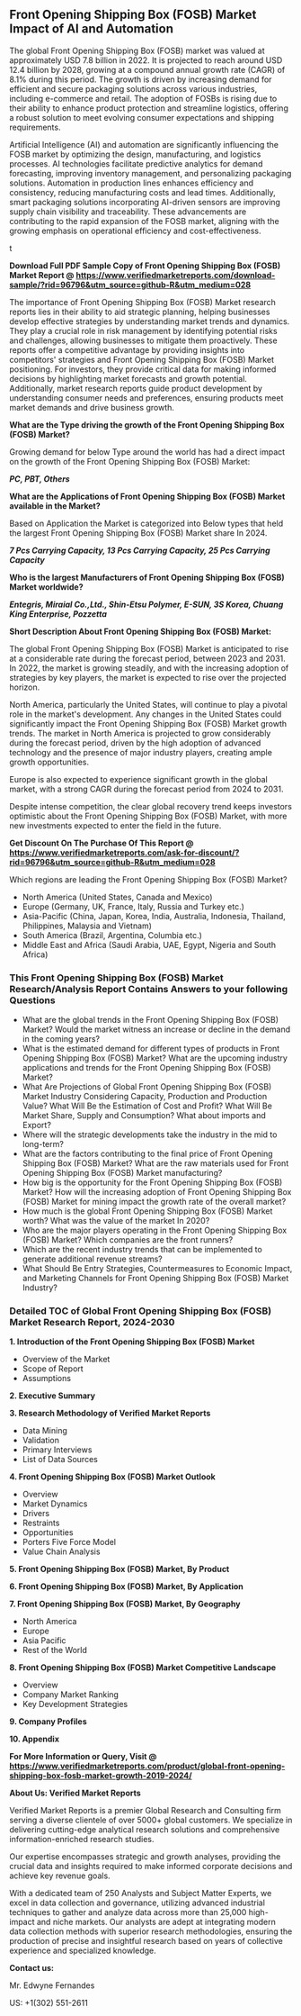 <h2>Front Opening Shipping Box (FOSB) Market Impact of AI and Automation</h2><p>The global Front Opening Shipping Box (FOSB) market was valued at approximately USD 7.8 billion in 2022. It is projected to reach around USD 12.4 billion by 2028, growing at a compound annual growth rate (CAGR) of 8.1% during this period. The growth is driven by increasing demand for efficient and secure packaging solutions across various industries, including e-commerce and retail. The adoption of FOSBs is rising due to their ability to enhance product protection and streamline logistics, offering a robust solution to meet evolving consumer expectations and shipping requirements.</p><p>Artificial Intelligence (AI) and automation are significantly influencing the FOSB market by optimizing the design, manufacturing, and logistics processes. AI technologies facilitate predictive analytics for demand forecasting, improving inventory management, and personalizing packaging solutions. Automation in production lines enhances efficiency and consistency, reducing manufacturing costs and lead times. Additionally, smart packaging solutions incorporating AI-driven sensors are improving supply chain visibility and traceability. These advancements are contributing to the rapid expansion of the FOSB market, aligning with the growing emphasis on operational efficiency and cost-effectiveness.</p>t</p><p id="" class=""><strong>Download Full PDF Sample Copy of Front Opening Shipping Box (FOSB) Market Report @ <a href="https://www.verifiedmarketreports.com/download-sample/?rid=96796&utm_source=github-R&utm_medium=028" target="_blank">https://www.verifiedmarketreports.com/download-sample/?rid=96796&utm_source=github-R&utm_medium=028</a></strong></p><p>The importance of&nbsp;Front Opening Shipping Box (FOSB) Market research reports lies in their ability to aid strategic planning, helping businesses develop effective strategies by understanding market trends and dynamics. They play a crucial role in risk management by identifying potential risks and challenges, allowing businesses to mitigate them proactively. These reports offer a competitive advantage by providing insights into competitors' strategies and Front Opening Shipping Box (FOSB) Market positioning. For investors, they provide critical data for making informed decisions by highlighting market forecasts and growth potential. Additionally, market research reports guide product development by understanding consumer needs and preferences, ensuring products meet market demands and drive business growth.</p><p><strong>What are the&nbsp;Type driving the growth of the Front Opening Shipping Box (FOSB) Market?</strong></p><p id="" class="">Growing demand for below Type around the world has had a direct impact on the growth of the Front Opening Shipping Box (FOSB) Market:</p><em><strong>PC, PBT, Others</strong></em></p><strong>What are the&nbsp;Applications&nbsp;of Front Opening Shipping Box (FOSB) Market available in the Market?</strong></p><p id="" class="">Based on Application the Market is categorized into Below types that held the largest Front Opening Shipping Box (FOSB) Market share In 2024.</p><em><strong>7 Pcs Carrying Capacity, 13 Pcs Carrying Capacity, 25 Pcs Carrying Capacity</strong></em></p><strong>Who is the largest Manufacturers of Front Opening Shipping Box (FOSB) Market worldwide?</strong></p><p><em><strong>Entegris, Miraial Co.,Ltd., Shin-Etsu Polymer, E-SUN, 3S Korea, Chuang King Enterprise, Pozzetta</strong></em></p><p id="" class=""><strong>Short Description About Front Opening Shipping Box (FOSB) Market:</strong></p><p>The global Front Opening Shipping Box (FOSB) Market is anticipated to rise at a considerable rate during the forecast period, between 2023 and 2031. In 2022, the market is growing steadily, and with the increasing adoption of strategies by key players, the market is expected to rise over the projected horizon.</p><p>North America, particularly the United States, will continue to play a pivotal role in the market's development. Any changes in the United States could significantly impact the Front Opening Shipping Box (FOSB) Market growth trends. The market in North America is projected to grow considerably during the forecast period, driven by the high adoption of advanced technology and the presence of major industry players, creating ample growth opportunities.</p><p>Europe is also expected to experience significant growth in the global market, with a strong CAGR during the forecast period from 2024 to 2031.</p><p>Despite intense competition, the clear global recovery trend keeps investors optimistic about the Front Opening Shipping Box (FOSB) Market, with more new investments expected to enter the field in the future.</p><p id="" class=""><strong>Get Discount On The Purchase Of This Report @ <a href="https://www.verifiedmarketreports.com/ask-for-discount/?rid=96796&utm_source=github-R&utm_medium=028" target="_blank">https://www.verifiedmarketreports.com/ask-for-discount/?rid=96796&utm_source=github-R&utm_medium=028</a></strong></p>Which regions are leading the Front Opening Shipping Box (FOSB) Market?</p><ul><li>North America (United States, Canada and Mexico)</li><li>Europe (Germany, UK, France, Italy, Russia and Turkey etc.)</li><li>Asia-Pacific (China, Japan, Korea, India, Australia, Indonesia, Thailand, Philippines, Malaysia and Vietnam)</li><li>South America (Brazil, Argentina, Columbia etc.)</li><li>Middle East and Africa (Saudi Arabia, UAE, Egypt, Nigeria and South Africa)</li></ul><h3 id="" class="">This Front Opening Shipping Box (FOSB) Market Research/Analysis Report Contains Answers to your following Questions</h3><ul><li>What are the global trends in the Front Opening Shipping Box (FOSB) Market? Would the market witness an increase or decline in the demand in the coming years?</li><li>What is the estimated demand for different types of products in Front Opening Shipping Box (FOSB) Market? What are the upcoming industry applications and trends for the Front Opening Shipping Box (FOSB) Market?</li><li>What Are Projections of Global Front Opening Shipping Box (FOSB) Market Industry Considering Capacity, Production and Production Value? What Will Be the Estimation of Cost and Profit? What Will Be Market Share, Supply and Consumption? What about imports and Export?</li><li>Where will the strategic developments take the industry in the mid to long-term?</li><li>What are the factors contributing to the final price of Front Opening Shipping Box (FOSB) Market? What are the raw materials used for Front Opening Shipping Box (FOSB) Market manufacturing?</li><li>How big is the opportunity for the Front Opening Shipping Box (FOSB) Market? How will the increasing adoption of Front Opening Shipping Box (FOSB) Market for mining impact the growth rate of the overall market?</li><li>How much is the global Front Opening Shipping Box (FOSB) Market worth? What was the value of the market In 2020?</li><li>Who are the major players operating in the Front Opening Shipping Box (FOSB) Market? Which companies are the front runners?</li><li>Which are the recent industry trends that can be implemented to generate additional revenue streams?</li><li>What Should Be Entry Strategies, Countermeasures to Economic Impact, and Marketing Channels for Front Opening Shipping Box (FOSB) Market Industry?</li></ul><h3 id="" class="">Detailed TOC of Global Front Opening Shipping Box (FOSB) Market Research Report, 2024-2030</h3><p id="" class=""><strong>1. Introduction of the Front Opening Shipping Box (FOSB) Market</strong></p><ul><li>Overview of the Market</li><li>Scope of Report</li><li>Assumptions</li></ul><p id="" class=""><strong>2. Executive Summary</strong></p><p id="" class=""><strong>3. Research Methodology of Verified Market Reports</strong></p><ul><li>Data Mining</li><li>Validation</li><li>Primary Interviews</li><li>List of Data Sources</li></ul><p id="" class=""><strong>4. Front Opening Shipping Box (FOSB) Market Outlook</strong></p><ul><li>Overview</li><li>Market Dynamics</li><li>Drivers</li><li>Restraints</li><li>Opportunities</li><li>Porters Five Force Model</li><li>Value Chain Analysis</li></ul><p id="" class=""><strong>5. Front Opening Shipping Box (FOSB) Market, By Product</strong></p><p id="" class=""><strong>6. Front Opening Shipping Box (FOSB) Market, By Application</strong></p><p id="" class=""><strong>7. Front Opening Shipping Box (FOSB) Market, By Geography</strong></p><ul><li>North America</li><li>Europe</li><li>Asia Pacific</li><li>Rest of the World</li></ul><p id="" class=""><strong>8. Front Opening Shipping Box (FOSB) Market Competitive Landscape</strong></p><ul><li>Overview</li><li>Company Market Ranking</li><li>Key Development Strategies</li></ul><p id="" class=""><strong>9. Company Profiles</strong></p><p id="" class=""><strong>10. Appendix</strong></p><p id="" class=""><strong>For More Information or Query, Visit @ <a href="https://www.verifiedmarketreports.com/product/global-front-opening-shipping-box-fosb-market-growth-2019-2024/" target="_blank">https://www.verifiedmarketreports.com/product/global-front-opening-shipping-box-fosb-market-growth-2019-2024/</a></strong></p><p id="" class=""><strong>About Us: Verified Market Reports</strong></p><p id="" class="">Verified Market Reports is a premier Global Research and Consulting firm serving a diverse clientele of over 5000+ global customers. We specialize in delivering cutting-edge analytical research solutions and comprehensive information-enriched research studies.</p><p id="" class="">Our expertise encompasses strategic and growth analyses, providing the crucial data and insights required to make informed corporate decisions and achieve key revenue goals.</p><p id="" class="">With a dedicated team of 250 Analysts and Subject Matter Experts, we excel in data collection and governance, utilizing advanced industrial techniques to gather and analyze data across more than 25,000 high-impact and niche markets. Our analysts are adept at integrating modern data collection methods with superior research methodologies, ensuring the production of precise and insightful research based on years of collective experience and specialized knowledge.</p><p id="" class=""><strong>Contact us:</strong></p><p id="" class="">Mr. Edwyne Fernandes</p><p id="" class="">US: +1(302) 551-2611</p>